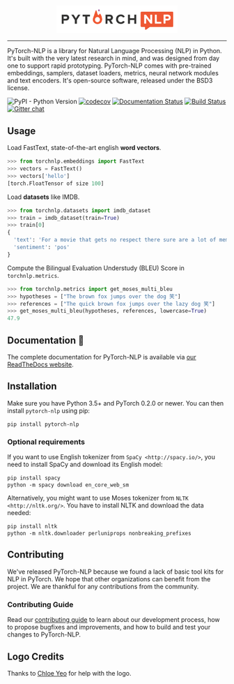 <p align="center"><img width="55%" src="docs/_static/img/logo_horizontal_color.png" /></p>

--------------------------------------------------------------------------------

PyTorch-NLP is a library for Natural Language Processing (NLP) in Python. It's built with the very
latest research in mind, and was designed from day one to support rapid prototyping. PyTorch-NLP
comes with pre-trained embeddings, samplers, dataset loaders, metrics, neural network modules
and text encoders. It's open-source software, released under the BSD3 license. 

![PyPI - Python Version](https://img.shields.io/pypi/pyversions/pytorch-nlp.svg)
[![codecov](https://codecov.io/gh/PetrochukM/PyTorch-NLP/branch/master/graph/badge.svg)](https://codecov.io/gh/PetrochukM/PyTorch-NLP) 
[![Documentation Status](https://readthedocs.org/projects/pytorchnlp/badge/?version=latest)](http://pytorchnlp.readthedocs.io/en/latest/?badge=latest)
[![Build Status](https://travis-ci.org/PetrochukM/PyTorch-NLP.svg?branch=master)](https://travis-ci.org/PetrochukM/PyTorch-NLP)
[![Gitter chat](https://badges.gitter.im/Join%20Chat.svg)](https://gitter.im/PyTorch-NLP)

## Usage

Load FastText, state-of-the-art english **word vectors**.

```python
>>> from torchnlp.embeddings import FastText
>>> vectors = FastText()
>>> vectors['hello']
[torch.FloatTensor of size 100]
```

Load **datasets** like IMDB.

```python
>>> from torchnlp.datasets import imdb_dataset
>>> train = imdb_dataset(train=True)
>>> train[0]
{
  'text': 'For a movie that gets no respect there sure are a lot of memorable quotes...',
  'sentiment': 'pos'
}
```

Compute the Bilingual Evaluation Understudy (BLEU) Score in `torchnlp.metrics`.

```python
>>> from torchnlp.metrics import get_moses_multi_bleu
>>> hypotheses = ["The brown fox jumps over the dog 笑"]
>>> references = ["The quick brown fox jumps over the lazy dog 笑"]
>>> get_moses_multi_bleu(hypotheses, references, lowercase=True)
47.9
```

## Documentation 📖 

The complete documentation for PyTorch-NLP is available via [our ReadTheDocs website](https://pytorchnlp.readthedocs.io).

## Installation

Make sure you have Python 3.5+ and PyTorch 0.2.0 or newer. You can then install `pytorch-nlp` using
pip:

    pip install pytorch-nlp

### Optional requirements

If you want to use English tokenizer from `SpaCy <http://spacy.io/>`, you need to install SpaCy and download its English model:

    pip install spacy
    python -m spacy download en_core_web_sm

Alternatively, you might want to use Moses tokenizer from `NLTK <http://nltk.org/>`. You have to install NLTK and download the data needed:

    pip install nltk
    python -m nltk.downloader perluniprops nonbreaking_prefixes

## Contributing

We've released PyTorch-NLP because we found a lack of basic tool kits for NLP in PyTorch. We hope that other organizations can benefit from the project. We are thankful for any contributions from the community.

### Contributing Guide

Read our [contributing guide](https://github.com/PetrochukM/PyTorch-NLP/blob/master/Contributing.md) to learn about our development process, how to propose bugfixes and improvements, and how to build and test your changes to PyTorch-NLP.

## Logo Credits

Thanks to [Chloe Yeo](http://www.yeochloe.com/) for help with the logo.
